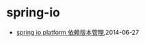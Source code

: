 # spring-io
* [spring io platform 依赖版本管理](/2014/2014-06-27-spring-io-platform-dependencies),2014-06-27
